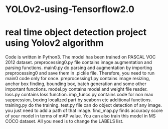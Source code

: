 # YOLOv2-using-Tensorflow2.0
# real time object detection project using Yolov2 algorithm
Code is written in Python3. The model has been trained on PASCAL VOC 2012 dataset.
preprocessing0.py file contains image augmentation and parsing functions.
main0.py do parsing and augmentation by importing preprocessing0 and save them in .pickle file. Therefore, you need to run main0 code only for once.
preprocessing1.py contains image resizing, anchor box finding, bounding box, batch generation and some other important functions.
model.py contains model and weight file reader.
loss.py contains loss function.
imp_funcs.py contains code for non max suppression, boxing localized part by seaborn etc additional functions.
training.py do the training.
test.py file can do object detection of any image. you just need to add a path of that image.
find_map.py finds accuracy score of your model in terms of mAP value.
You can also train this model in MS COCO dataset. All you need is to change the LABELS list.
